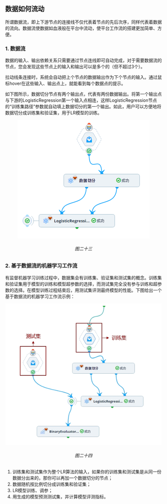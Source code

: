 ## 数据如何流动
 所谓数据流，即上下游节点的连接线不仅代表着节点的先后次序，同样代表着数据的流向。数据流使数据如血液般在平台中流动，使平台工作流的搭建更加简单、方便。

### 1. 数据流
数据的输入、输出依赖关系只需要通过节点连线即可自动完成，对于需要数据流的节点，您会发现这些节点上的输入和输出可以是多个的（但不超过3个）。

拉动线条连接时，系统会自动把上个节点的数据输出作为下个节点的输入。通过鼠标hover在这些输入、输出点上，就能看到每个数据点的提示。

如下图所示，数据切分节点有两个输出点，代表有两份数据输出。将第一个输出点与下游的LogisticRegression第一个输入点相连，这样LogisticRegression节点的“训练集路径”参数就自动填上数据切分的第一个输出。如此，用户可以方便地将数据切分成训练集和验证集，用于LR模型的训练。
<div  align="center">
 <img src="./manual/pic13.png"/>   
 <h6>图二十三</h6>
</div>

### 2. 基于数据流的机器学习工作流
有监督机器学习训练过程中，数据集会有训练集、验证集和测试集的概念。训练集和验证集用于模型的训练和模型超参数的选择，而测试集完全没有参与训练和超参数的选择。在模型训练过程结束后，用测试集评测最终模型的性能。下图给出一个基于数据流的机器学习工作流示例：
<div  align="center">
 <img src="./manual/pic14.jpg"/>   
 <h6>图二十四</h6>
</div>

1. 训练集和测试集作为整个LR算法的输入，如果你的训练集和测试集是从同一份数据分出来的，那你可以再加一个数据切分的节点；
2. 数据随机按比例切分成训练集和验证集；
3. LR模型训练、调参；
4. 用生成的模型预测测试集，并计算模型评测指标。
